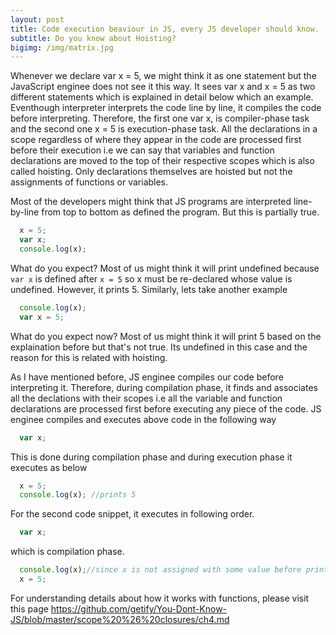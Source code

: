 ```yaml
---
layout: post
title: Code execution beaviour in JS, every JS developer should know.
subtitle: Do you know about Hoisting?
bigimg: /img/matrix.jpg
---
```


Whenever we declare var x = 5, we might think it as one statement but the JavaScript enginee does not see it this way. It sees var x and x = 5 as two different statements which is explained in detail below which an example. Eventhough interpreter interprets the code line by line, it compiles the code before interpreting. Therefore, the first one var x, is compiler-phase task and the second one x = 5 is execution-phase task. All the declarations in a scope regardless of where they appear in the code are processed first before their execution i.e we can say that variables and function declarations are moved to the top of their respective scopes which is also called hoisting. Only declarations themselves are hoisted but not the assignments of functions or variables.

Most of the developers might think that JS programs are interpreted line-by-line from top to bottom as defined the program. But this is partially true.

```javascript
  x = 5;
  var x;
  console.log(x);
```
What do you expect? Most of us might think it will print undefined because `var x` is defined after `x = 5` so x must be re-declared whose value is undefined. However, it prints 5. Similarly, lets take another example

```javascript
  console.log(x);
  var x = 5;
```
What do you expect now? Most of us might think it will print 5 based on the explaination before but that's not true. Its undefined in this case and the reason for this is related with hoisting.

As I have mentioned before, JS enginee compiles our code before interpreting it. Therefore, during compilation phase, it finds and associates all the declations with their scopes i.e all the variable and function declarations are processed first before executing any piece of the code. JS enginee compiles and executes above code in the following way

```javascript
  var x;
```
This is done during compilation phase and during execution phase it executes as below

```javascript 
  x = 5;
  console.log(x); //prints 5
```
For the second code snippet, it executes in following order.

```javascript
  var x;
```
which is compilation phase.

```javascript
  console.log(x);//since x is not assigned with some value before printing it, its value is undefined
  x = 5;
```
For understanding details about how it works with functions, please visit this page
https://github.com/getify/You-Dont-Know-JS/blob/master/scope%20%26%20closures/ch4.md
